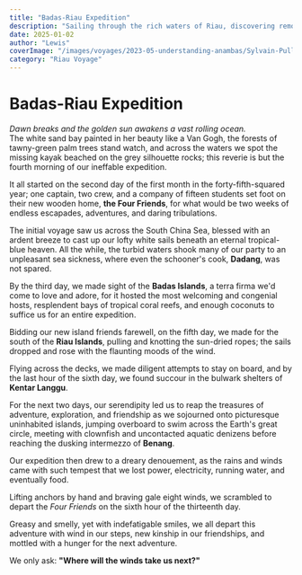 ```yaml
---
title: "Badas-Riau Expedition"
description: "Sailing through the rich waters of Riau, discovering remote island communities and breathtaking coastlines."
date: 2025-01-02
author: "Lewis"
coverImage: "/images/voyages/2023-05-understanding-anambas/Sylvain-Pulling-Kayak-Island.jpg" 
category: "Riau Voyage"
---
```


# Badas-Riau Expedition

_Dawn breaks and the golden sun awakens a vast rolling ocean._  
The white sand bay painted in her beauty like a Van Gogh, the forests of tawny-green palm trees stand watch, and across the waters we spot the missing kayak beached on the grey silhouette rocks; this reverie is but the fourth morning of our ineffable expedition.

It all started on the second day of the first month in the forty-fifth-squared year; one captain, two crew, and a company of fifteen students set foot on their new wooden home, **the Four Friends**, for what would be two weeks of endless escapades, adventures, and daring tribulations.


The initial voyage saw us across the South China Sea, blessed with an ardent breeze to cast up our lofty white sails beneath an eternal tropical-blue heaven. All the while, the turbid waters shook many of our party to an unpleasant sea sickness, where even the schooner's cook, **Dadang**, was not spared.

By the third day, we made sight of the **Badas Islands**, a terra firma we'd come to love and adore, for it hosted the most welcoming and congenial hosts, resplendent bays of tropical coral reefs, and enough coconuts to suffice us for an entire expedition.


Bidding our new island friends farewell, on the fifth day, we made for the south of the **Riau Islands**, pulling and knotting the sun-dried ropes; the sails dropped and rose with the flaunting moods of the wind.

Flying across the decks, we made diligent attempts to stay on board, and by the last hour of the sixth day, we found succour in the bulwark shelters of **Kentar Langgu**.

For the next two days, our serendipity led us to reap the treasures of adventure, exploration, and friendship as we sojourned onto picturesque uninhabited islands, jumping overboard to swim across the Earth's great circle, meeting with clownfish and uncontacted aquatic denizens before reaching the dusking intermezzo of **Benang**.


Our expedition then drew to a dreary denouement, as the rains and winds came with such tempest that we lost power, electricity, running water, and eventually food.

Lifting anchors by hand and braving gale eight winds, we scrambled to depart the *Four Friends* on the sixth hour of the thirteenth day.

Greasy and smelly, yet with indefatigable smiles, we all depart this adventure with wind in our steps, new kinship in our friendships, and mottled with a hunger for the next adventure.

We only ask: **"Where will the winds take us next?"**
